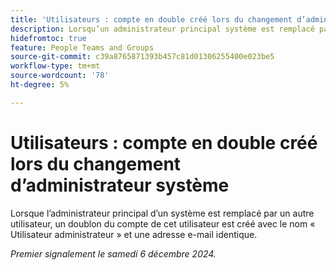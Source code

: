 ```yaml
---
title: 'Utilisateurs : compte en double créé lors du changement d’administrateur système'
description: Lorsqu’un administrateur principal système est remplacé par un utilisateur différent, un doublon de ce compte d’utilisateur est créé avec le nom « Utilisateur administrateur » et une adresse électronique identique.
hidefromtoc: true
feature: People Teams and Groups
source-git-commit: c39a8765871393b457c81d01306255400e023be5
workflow-type: tm+mt
source-wordcount: '78'
ht-degree: 5%

---
```


# Utilisateurs : compte en double créé lors du changement d’administrateur système

Lorsque l’administrateur principal d’un système est remplacé par un autre utilisateur, un doublon du compte de cet utilisateur est créé avec le nom « Utilisateur administrateur » et une adresse e-mail identique.

_Premier signalement le samedi 6 décembre 2024._
